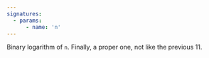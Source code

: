 ```yaml
---
signatures:
  - params:
      - name: 'n'
---
```


Binary logarithm of `n`. Finally, a proper one, not like the previous 11.
